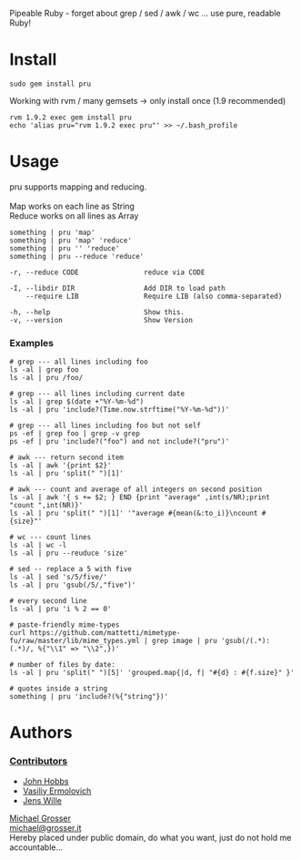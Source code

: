 Pipeable Ruby - forget about grep / sed / awk / wc ... use pure, readable Ruby!

Install
=======
    sudo gem install pru

Working with rvm / many gemsets -> only install once (1.9 recommended)

    rvm 1.9.2 exec gem install pru
    echo 'alias pru="rvm 1.9.2 exec pru"' >> ~/.bash_profile

Usage
=====
pru supports mapping and reducing.<br/><br/>
Map works on each line as String<br/>
Reduce works on all lines as Array<br/>

    something | pru 'map'
    something | pru 'map' 'reduce'
    something | pru '' 'reduce'
    something | pru --reduce 'reduce'

    -r, --reduce CODE                reduce via CODE

    -I, --libdir DIR                 Add DIR to load path
        --require LIB                Require LIB (also comma-separated)

    -h, --help                       Show this.
    -v, --version                    Show Version

### Examples

    # grep --- all lines including foo
    ls -al | grep foo
    ls -al | pru /foo/

    # grep --- all lines including current date
    ls -al | grep $(date +"%Y-%m-%d")
    ls -al | pru 'include?(Time.now.strftime("%Y-%m-%d"))'

    # grep --- all lines including foo but not self
    ps -ef | grep foo | grep -v grep
    ps -ef | pru 'include?("foo") and not include?("pru")'

    # awk --- return second item
    ls -al | awk '{print $2}'
    ls -al | pru 'split(" ")[1]'

    # awk --- count and average of all integers on second position
    ls -al | awk '{ s += $2; } END {print "average" ,int(s/NR);print "count ",int(NR)}'
    ls -al | pru 'split(" ")[1]' '"average #{mean(&:to_i)}\ncount #{size}"'

    # wc --- count lines
    ls -al | wc -l
    ls -al | pru --reuduce 'size'

    # sed -- replace a 5 with five
    ls -al | sed 's/5/five/'
    ls -al | pru 'gsub(/5/,"five")'

    # every second line
    ls -al | pru 'i % 2 == 0'

    # paste-friendly mime-types
    curl https://github.com/mattetti/mimetype-fu/raw/master/lib/mime_types.yml | grep image | pru 'gsub(/(.*): (.*)/, %{"\\1" => "\\2",})'

    # number of files by date:
    ls -al | pru 'split(" ")[5]' 'grouped.map{|d, f| "#{d} : #{f.size}" }'

    # quotes inside a string
    something | pru 'include?(%{"string"})'

Authors
=======
### [Contributors](http://github.com/grosser/pru/contributors)
 - [John Hobbs](http://github.com/jmhobbs)
 - [Vasiliy Ermolovich](http://github.com/nashby)
 - [Jens Wille](http://blackwinter.de)

[Michael Grosser](http://grosser.it)<br/>
michael@grosser.it<br/>
Hereby placed under public domain, do what you want, just do not hold me accountable...
